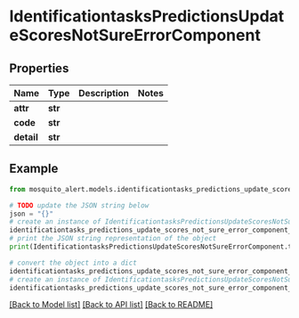 # IdentificationtasksPredictionsUpdateScoresNotSureErrorComponent


## Properties

Name | Type | Description | Notes
------------ | ------------- | ------------- | -------------
**attr** | **str** |  | 
**code** | **str** |  | 
**detail** | **str** |  | 

## Example

```python
from mosquito_alert.models.identificationtasks_predictions_update_scores_not_sure_error_component import IdentificationtasksPredictionsUpdateScoresNotSureErrorComponent

# TODO update the JSON string below
json = "{}"
# create an instance of IdentificationtasksPredictionsUpdateScoresNotSureErrorComponent from a JSON string
identificationtasks_predictions_update_scores_not_sure_error_component_instance = IdentificationtasksPredictionsUpdateScoresNotSureErrorComponent.from_json(json)
# print the JSON string representation of the object
print(IdentificationtasksPredictionsUpdateScoresNotSureErrorComponent.to_json())

# convert the object into a dict
identificationtasks_predictions_update_scores_not_sure_error_component_dict = identificationtasks_predictions_update_scores_not_sure_error_component_instance.to_dict()
# create an instance of IdentificationtasksPredictionsUpdateScoresNotSureErrorComponent from a dict
identificationtasks_predictions_update_scores_not_sure_error_component_from_dict = IdentificationtasksPredictionsUpdateScoresNotSureErrorComponent.from_dict(identificationtasks_predictions_update_scores_not_sure_error_component_dict)
```
[[Back to Model list]](../README.md#documentation-for-models) [[Back to API list]](../README.md#documentation-for-api-endpoints) [[Back to README]](../README.md)


